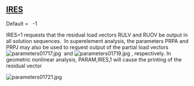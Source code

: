 ## [IRES](https://nexus.hexagon.com/documentationcenter/bundle/MSC_Nastran_2022.4/page/Nastran_Combined_Book/qrg/parameters/TOC.IRES.xhtml)

Default =    -1

IRES=1 requests that the residual load vectors RULV and RUOV be output in all solution sequences.  In superelement analysis, the parameters PRPA and PRPJ may also be used to request output of the partial load vectors  ![parameters01717.jpg](https://help-be.hexagonmi.com/bundle/MSC_Nastran_2022.4/page/Nastran_Combined_Book/qrg/parameters/../../../assets/parameters01717.jpg?_LANG=enus)  and  ![parameters01719.jpg](https://help-be.hexagonmi.com/bundle/MSC_Nastran_2022.4/page/Nastran_Combined_Book/qrg/parameters/../../../assets/parameters01719.jpg?_LANG=enus) , respectively. In geometric nonlinear analysis, PARAM,IRES,1 will cause the printing of the residual vector

![parameters01721.jpg](https://help-be.hexagonmi.com/bundle/MSC_Nastran_2022.4/page/Nastran_Combined_Book/qrg/parameters/../../../assets/parameters01721.jpg?_LANG=enus)  

